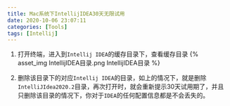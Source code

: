 ```yaml
---
title: Mac系统下IntellijIDEA30天无限试用
date: 2020-10-06 23:07:11
categories: [Tools]
tags: [Intellij]
---
```


1. 打开终端，进入到`Intellij IDEA`的缓存目录下，查看缓存目录
{% asset_img IntellijIDEA目录.png IntellijIDEA目录 %}

2. 删除该目录下的对应`Intellij IDEA`的目录，如上的情况下，就是删除`IntelliJIdea2020.2`目录，再次打开时，就会重新提示30天试用期了，并且只删除该目录的情况下，你对于`IDEA`的任何配置信息都是不会丢失的。